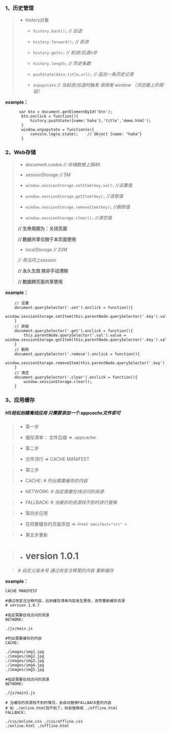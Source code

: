 ### 1、历史管理

>* history对象
>
>    -  `history.back();`     *// 后退*
>    
>    -  `history.forward();`  *// 前进* 
>    
>    -  `history.go(n);`     *// 前进/后退n步*
>    
>    -  `history.length;`     *// 历史条数*
>    
>    -  `pushState(data,title,url);`  *// 追加一条历史记录*
>
>    -  `onpopstate`  *// 当前进/后退时触发  调用者 window  （浏览器上的按钮）*
   
**example：**

          var btn = document.getElementById('btn');     
           btn.onclick = function(){
               history.pushState({name:'haha'},'title','demo.html');
           }
           window.onpopstate = function(e){
               console.log(e.state);    // Object {name: "haha"}
           }

### 2、Web存储

>*  document.cookie  *// 存储数据上限4K*
>
>*   sessionStorage   *// 5M*
> 
>    - `window.sessionStorage.setItem(key,val);` *//设置值*
>
>    - `window.sessionStorage.getItem(key);`   *//读取值*
>
>    - `window.sessionStorage.removeItem(key);` *//删除值*
>
>    - `window.sessionStorage.clear();`         *//清空值*
>
>    **// 生命周期为：关闭页面**
>
>    **// 数据共享仅限于本页面使用**
>
>*   localStorage  *// 20M*
>
>    *// 用法同上session*
>
>    **// 永久生效  除非手动清除**
>
>    **// 数据跨页面共享使用**

**example：**

        // 设置
        document.querySelector('.set').onclick = function(){
            window.sessionStorage.setItem(this.parentNode.querySelector('.key').value,this.parentNode.querySelector('.val').value);
        }
        // 获取
        document.querySelector('.get').onclick = function(){
            this.parentNode.querySelector('.val').value = window.sessionStorage.getItem(this.parentNode.querySelector('.key').value);
        }
        // 删除
        document.querySelector('.remove').onclick = function(){
            window.sessionStorage.removeItem(this.parentNode.querySelector('.key').value);
        }
        // 清空
        document.querySelector('.clear').onclick = function(){
            window.sessionStorage.clear();
        }

###  3、应用缓存

##### H5轻松创建离线应用  只需要添加一个.appcache文件即可
>*  第一步
>   -   缓存清单：  文件后缀 => .appcache

>*  第二步
>   -   文件顶行 => CACHE MANIFEST

>*  第三步
>   -   CACHE:    *# 列出需要缓存的内容*

>   -   NETWORK:  *# 指定需要在线访问的资源*

>   -   FALLBACK: *# 当缓存的资源找不到时进行替换*

>*  第四步应用

>   -   在将要缓存的页面添加 => `<html manifest="src" >`

>*  第五步更新

>   -   # version 1.0.1 
 
>    *# 自定义版本号 通过改变注释里的内容 重新缓存*

**example：**

    CACHE MANIFEST

    #通过改变活注释内容，达到缓存清单内容发生更改，进而重新缓存资源
    # version 1.0.7

    #指定需要在线访问的资源
    NETWORK:

    ./js/main.js

    #列出需要缓存的内容
    CACHE:

    ./images/img1.jpg
    ./images/img2.jpg
    ./images/img3.jpg
    ./images/img4.jpg
    ./images/img5.jpg

    #指定需要在线访问的资源
    NETWORK:

    ./js/main1.js

    # 当缓存的资源找不到的情况，会自动替换FALLBACK里的内容
    # 如 ./online.html找不到了，则会替换成 ./offline.html
    FALLBACK:

    ./css/online.css ./css/offline.css
    ./online.html ./offline.html
